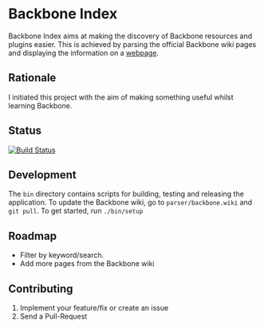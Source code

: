 # Backbone Index

Backbone Index aims at making the discovery of Backbone resources and plugins easier.
This is achieved by parsing the official Backbone wiki pages and displaying the
information on a [webpage](http://backboneindex.com).

## Rationale

I initiated this project with the aim of making something useful whilst learning
Backbone.

## Status

[![Build Status](https://api.travis-ci.org/thejspr/backboneindex.png)](https://travis-ci.org/thejspr/backboneindex)

## Development

The `bin` directory contains scripts for building, testing and releasing the
application. To update the Backbone wiki, go to `parser/backbone.wiki` and `git
pull`. To get started, run `./bin/setup`

## Roadmap

* Filter by keyword/search.
* Add more pages from the Backbone wiki

## Contributing

1. Implement your feature/fix or create an issue
2. Send a Pull-Request
